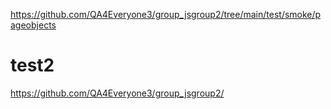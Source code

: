 

https://github.com/QA4Everyone3/group_jsgroup2/tree/main/test/smoke/pageobjects

# test2



https://github.com/QA4Everyone3/group_jsgroup2/
